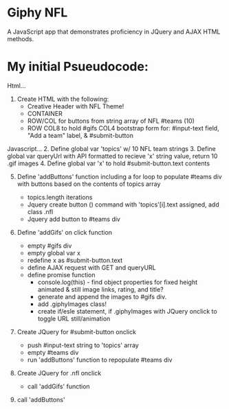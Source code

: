 # Giphy NFL
A JavaScript app that demonstrates proficiency in JQuery and AJAX HTML methods.

# My initial Psueudocode:
Html...
1. Create HTML with the following:
    - Creative Header with NFL Theme!
    - CONTAINER
    -   ROW/COL for buttons from string array of NFL #teams (10)
    -   ROW
            COL8 to hold #gifs
            COL4 bootstrap form for: #input-text field, "Add a team" label, & #submit-button

Javascript...
2. Define global var 'topics' w/ 10 NFL team strings
3. Define global var queryUrl with API formatted to recieve 'x' string value, return 10 .gif images
4. Define global var 'x' to hold #submit-button.text contents

5. Define 'addButtons' function including a for loop to populate #teams div with buttons based on the contents of topics array
    - topics.length iterations
    - Jquery create button () command with 'topics'[i].text assigned, add class .nfl
    - Jquery add button to #teams div

6. Define 'addGifs' on click function    
    - empty #gifs div
    - empty global var x 
    - redefine x as #submit-button.text
    - define AJAX request with GET and queryURL
    - define promise function 
        - console.log(this) - find object properties for fixed height animated & still image links, rating, and title? 
        - generate and append the images to #gifs div.
        - add .giphyImages class!
        - create if/esle statement, if .giphyImages with JQuery onclick to toggle URL still/animation 

7. Create JQuery for #submit-button onclick
    - push #input-text string to 'topics' array
    - empty #teams div
    - run 'addButtons' function to repopulate #teams div

8. Create JQuery for .nfl onclick
    - call 'addGifs' function

9. call 'addButtons'
